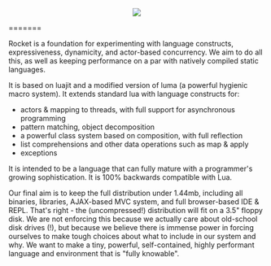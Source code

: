 <p align="center">
  <img src="https://raw.github.com/andrewmcv/raccoon/master/docs/images/rocket-logo.png" />
</p>
=======

Rocket is a foundation for experimenting with language constructs, expressiveness, dynamicity, and actor-based concurrency. We aim to do all this, as well as keeping performance on a par with natively compiled static languages.

It is based on luajit and a modified version of luma (a powerful hygienic macro system). It extends standard lua with language constructs for:

- actors & mapping to threads, with full support for asynchronous programming
- pattern matching, object decomposition
- a powerful class system based on composition, with full reflection
- list comprehensions and other data operations such as map & apply
- exceptions

It is intended to be a language that can fully mature with a programmer's growing sophistication. It is 100% backwards compatible with Lua.

Our final aim is to keep the full distribution under 1.44mb, including all binaries, libraries, AJAX-based MVC system, and full browser-based IDE & REPL. That's right - the (uncompressed!) distribution will fit on a 3.5" floppy disk. We are not enforcing this because we actually care about old-school disk drives (!), but because  we believe there is immense power in forcing ourselves to make tough choices about what to include in our system and why. We want to make a tiny, powerful, self-contained, highly performant language and environment that is "fully knowable".







